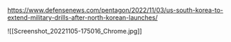 https://www.defensenews.com/pentagon/2022/11/03/us-south-korea-to-extend-military-drills-after-north-korean-launches/

![[Screenshot_20221105-175016_Chrome.jpg]]




